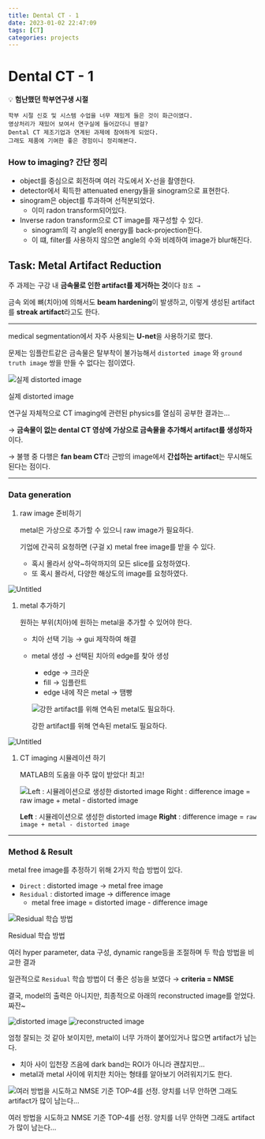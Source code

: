 ```yaml
---
title: Dental CT - 1
date: 2023-01-02 22:47:09
tags: [CT]
categories: projects
---
```

# Dental CT - 1

<aside>

💡 **험난했던 학부연구생 시절**

    학부 시절 신호 및 시스템 수업을 너무 재밌게 들은 것이 화근이였다.
    영상처리가 재밌어 보여서 연구실에 들어갔더니 웬걸?
    Dental CT 제조기업과 연계된 과제에 참여하게 되었다.
    그래도 제품에 기여한 좋은 경험이니 정리해본다.

</aside>

### How to imaging? 간단 정리

- object를 중심으로 회전하며 여러 각도에서 X-선을 촬영한다.
- detector에서 획득한 attenuated energy들을 sinogram으로 표현한다.
- sinogram은 object를 투과하며 선적분되었다.
    - 이미 radon transform되어있다.
- Inverse radon transform으로 CT image를 재구성할 수 있다.
    - sinogram의 각 angle의 energy를 back-projection한다.
    - 이 떄, filter를 사용하지 않으면 angle의 수와 비례하여 image가 blur해진다.

## Task: Metal Artifact Reduction

주 과제는 구강 내 **금속물로 인한 artifact를 제거하는 것**이다 `참조 →`

금속 외에 뼈(치아)에 의해서도 **beam hardening**이 발생하고, 이렇게 생성된 artifact를 **streak artifact**라고도 한다.

---

medical segmentation에서 자주 사용되는 **U-net**을 사용하기로 했다.

문제는 임플란트같은 금속물은 탈부착이 불가능해서 `distorted image` 와 `ground truth image` 쌍을 만들 수 없다는 점이였다.

![실제 distorted image](resource/ct_1/Untitled.png)

실제 distorted image

연구실 자체적으로 CT imaging에 관련된 physics를 열심히 공부한 결과는…

→ **금속물이 없는 dental CT 영상에 가상으로 금속물을 추가해서 artifact를 생성하자** 이다.

→ 불행 중 다행은 **fan beam CT**라 근방의 image에서 **간섭하는 artifact**는 무시해도 된다는 점이다.

---

### Data generation

1. raw image 준비하기
    
    metal은 가상으로 추가할 수 있으니 raw image가 필요하다.
    
    기업에 간곡히 요청하면 (구걸 x) metal free image를 받을 수 있다.
    
    - 혹시 몰라서 상악~하악까지의 모든 slice를 요청하였다.
    - 또 혹시 몰라서, 다양한 해상도의 image를 요청하였다.

![Untitled](resource/ct_1/Untitled_1.png)

1. metal 추가하기
    
    원하는 부위(치아)에 원하는 metal을 추가할 수 있어야 한다.
    
    - 치아 선택 기능 → gui 제작하여 해결
    - metal 생성 → 선택된 치아의 edge를 찾아 생성
        - edge → 크라운
        - fill → 임플란트
        - edge 내에 작은 metal → 땜빵
        
        ![강한 artifact를 위해 연속된 metal도 필요하다. ](resource/ct_1/Untitled_2.png)
        
        강한 artifact를 위해 연속된 metal도 필요하다. 
        

![Untitled](resource/ct_1/Untitled_3.png)

1. CT imaging 시뮬레이션 하기
    
    MATLAB의 도움을 아주 많이 받았다! 최고!
    
    ![**Left** : 시뮬레이션으로 생성한 distorted image
    **Right** : difference image = `raw image + metal - distorted image`](resource/ct_1/Untitled_4.png)
    
    **Left** : 시뮬레이션으로 생성한 distorted image
    **Right** : difference image = `raw image + metal - distorted image`
    

---

### Method & Result

metal free image를 추정하기 위해 2가지 학습 방법이 있다.

- `Direct` : distorted image → metal free image
- `Residual` : distorted image → difference image
    - metal free image = distorted image - difference image

![Residual 학습 방법](resource/ct_1/Untitled_5.png)

Residual 학습 방법

여러 hyper parameter, data 구성, dynamic range등을 조절하며 두 학습 방법을 비교한 결과

일관적으로 `Residual` 학습 방법이 더 좋은 성능을 보였다 → **criteria = NMSE**

결국, model의 출력은 아니지만, 최종적으로 아래의 reconstructed image를 얻었다. 짜잔~

![distorted image](resource/ct_1/Untitled_6.png)
![reconstructed image](resource/ct_1/Untitled_7.png)

엄청 잘되는 것 같아 보이지만, metal이 너무 가까이 붙어있거나 많으면 artifact가 남는다.

- 치아 사이 입천장 즈음에 dark band는 ROI가 아니라 괜찮지만…
- metal과 metal 사이에 위치한 치아는 형태를 알아보기 어려워지기도 한다.

![여러 방법을 시도하고 NMSE 기준 TOP-4를 선정.
양치를 너무 안하면 그래도 artifact가 많이 남는다…](resource/ct_1/Untitled_8.png)

여러 방법을 시도하고 NMSE 기준 TOP-4를 선정.
양치를 너무 안하면 그래도 artifact가 많이 남는다…